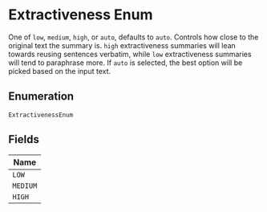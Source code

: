 
# Extractiveness Enum

One of `low`, `medium`, `high`, or `auto`, defaults to `auto`. Controls how close to the original text the summary is. `high` extractiveness summaries will lean towards reusing sentences verbatim, while `low` extractiveness summaries will tend to paraphrase more. If `auto` is selected, the best option will be picked based on the input text.

## Enumeration

`ExtractivenessEnum`

## Fields

| Name |
|  --- |
| `LOW` |
| `MEDIUM` |
| `HIGH` |

